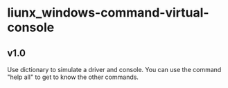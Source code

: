 # liunx_windows-command-virtual-console
## v1.0
Use dictionary to simulate a driver and console.
You can use the command "help all" to get to know the other commands.
